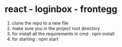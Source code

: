 # react - loginbox - frontegg

1. clone the repo to a new file
2. make sure you in the project root directory
3. for install all the requirements in cmd : npm install
4. for starting : npm start
